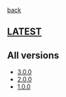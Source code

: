 [back](index)
## [LATEST](ver/3.0.0/openapi-static.html)
## All versions
* [3.0.0](ver/3.0.0/openapi-static.html)
* [2.0.0](ver/2.0.0/openapi-static.html)
* [1.0.0](ver/1.0.0/openapi-static.html)
